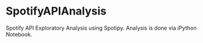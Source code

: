 # SpotifyAPIAnalysis
Spotify API Exploratory Analysis using Spotipy. Analysis is done via iPython Notebook.

